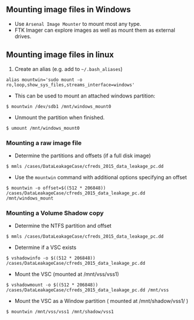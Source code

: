 
## Mounting image files in Windows
- Use `Arsenal Image Mounter` to mount most any type.
- FTK Imager can explore images as well as mount them as external drives.

## Mounting image files in linux 

1. Create an alias (e.g. add to `~/.bash_aliases`)

`alias mountwin='sudo mount -o ro,loop,show_sys_files,streams_interface=windows'`

- This can be used to mount an attached windows partition:  

`$ mountwin /dev/sdb1 /mnt/windows_mount0`  

- Unmount the partition when finished.

`$ umount /mnt/windows_mount0`

### Mounting a raw image file

- Determine the partitions and offsets (if a full disk image)  

`$ mmls /cases/DataLeakageCase/cfreds_2015_data_leakage_pc.dd`

- Use the `mountwin` command with additional options specifying an offset  

```
$ mountwin -o offset=$((512 * 206848)) /cases/DataLeakageCase/cfreds_2015_data_leakage_pc.dd /mnt/windows_mount
```

### Mounting a Volume Shadow copy
- Determine the NTFS partition and offset

`$ mmls /cases/DataLeakageCase/cfreds_2015_data_leakage_pc.dd`

- Determine if a VSC exists

`$ vshadowinfo -o $((512 * 206848)) /cases/DataLeakageCase/cfreds_2015_data_leakage_pc.dd`

- Mount the VSC (mounted at /mnt/vss/vss1)

`$ vshadowmount -o $((512 * 206848)) /cases/DataLeakageCase/cfreds_2015_data_leakage_pc.dd /mnt/vss`

- Mount the VSC as a Window partition ( mounted at /mnt/shadow/vss1/ )

`$ mountwin /mnt/vss/vss1 /mnt/shadow/vss1`
